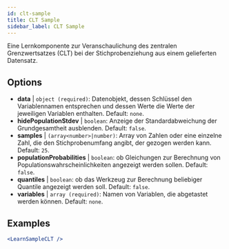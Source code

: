 ```yaml
---
id: clt-sample
title: CLT Sample
sidebar_label: CLT Sample
---
```


Eine Lernkomponente zur Veranschaulichung des zentralen Grenzwertsatzes (CLT) bei der Stichprobenziehung aus einem gelieferten Datensatz.

## Options

* __data__ | `object (required)`: Datenobjekt, dessen Schlüssel den Variablennamen entsprechen und dessen Werte die Werte der jeweiligen Variablen enthalten. Default: `none`.
* __hidePopulationStdev__ | `boolean`: Anzeige der Standardabweichung der Grundgesamtheit ausblenden. Default: `false`.
* __samples__ | `(array<number>|number)`: Array von Zahlen oder eine einzelne Zahl, die den Stichprobenumfang angibt, der gezogen werden kann. Default: `25`.
* __populationProbabilities__ | `boolean`: ob Gleichungen zur Berechnung von Populationswahrscheinlichkeiten angezeigt werden sollen. Default: `false`.
* __quantiles__ | `boolean`: ob das Werkzeug zur Berechnung beliebiger Quantile angezeigt werden soll. Default: `false`.
* __variables__ | `array (required)`: Namen von Variablen, die abgetastet werden können. Default: `none`.


## Examples

```jsx live
<LearnSampleCLT />
```

